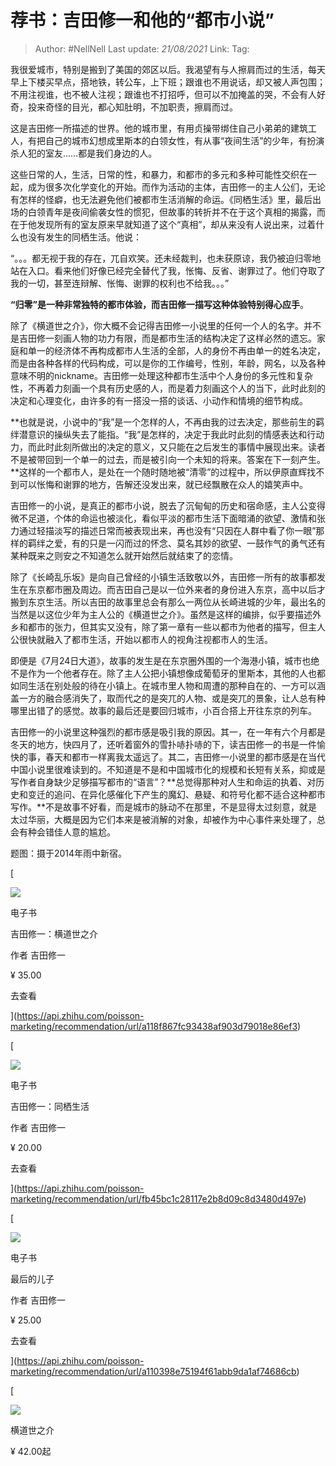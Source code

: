 # 荐书：吉田修一和他的“都市小说”

> Author: #NellNell
> Last update: *21/08/2021*
> Link:
> Tag:

我很爱城市，特别是搬到了美国的郊区以后。我渴望有与人擦肩而过的生活，每天早上下楼买早点，搭地铁，转公车，上下班；跟谁也不用说话，却又被人声包围；不用注视谁，也不被人注视；跟谁也不打招呼，但可以不加掩盖的哭，不会有人好奇，投来奇怪的目光，都心知肚明，不加职责，擦肩而过。

这是吉田修一所描述的世界。他的城市里，有用贞操带绑住自己小弟弟的建筑工人，有把自己的城市幻想成里斯本的白领女性，有从事“夜间生活”的少年，有扮演杀人犯的室友……都是我们身边的人。

这些日常的人，生活，日常的性，和暴力，和都市的多元和多种可能性交织在一起，成为很多次化学变化的开始。而作为活动的主体，吉田修一的主人公们，无论有怎样的怪癖，也无法避免他们被都市生活消解的命运。《同栖生活》里，最后出场的白领青年是夜间偷袭女性的惯犯，但故事的转折并不在于这个真相的揭露，而在于他发现所有的室友原来早就知道了这个“真相”，却从来没有人说出来，过着什么也没有发生的同栖生活。他说：

“。。。都无视于我的存在，兀自欢笑。还未经裁判，也未获原谅，我仍被迫归零地站在入口。看来他们好像已经完全替代了我，怅悔、反省、谢罪过了。他们夺取了我的一切，甚至连辩解、怅悔、谢罪的权利也不给我。。。”

**“归零”是一种非常独特的都市体验，而吉田修一描写这种体验特别得心应手**。

除了《横道世之介》，你大概不会记得吉田修一小说里的任何一个人的名字。并不是吉田修一刻画人物的功力有限，而是都市生活的结构决定了这样必然的遗忘。家庭和单一的经济体不再构成都市人生活的全部，人的身份不再由单一的姓名决定，而是由各种各样的代码构成，可以是你的工作编号，性别，年龄，网名，以及各种意味不明的nickname。吉田修一处理这种都市生活中个人身份的多元性和复杂性，不再着力刻画一个具有历史感的人，而是着力刻画这个人的当下，此时此刻的决定和心理变化，由许多的有一搭没一搭的谈话、小动作和情境的细节构成。

**也就是说，小说中的“我”是一个怎样的人，不再由我的过去决定，那些前生的羁绊潜意识的操纵失去了能指。“我”是怎样的，决定于我此时此刻的情感表达和行动力，而此时此刻所做出的决定的意义，又只能在之后发生的事情中展现出来。读者不是被带回到一个单一的过去，而是被引向一个未知的将来。答案在下一刻产生。**这样的一个都市人，是处在一个随时随地被“清零”的过程中，所以伊原直辉找不到可以怅悔和谢罪的地方，告解还没发出来，就已经飘散在众人的嬉笑声中。

吉田修一的小说，是真正的都市小说，脱去了沉甸甸的历史和宿命感，主人公变得微不足道，个体的命运也被淡化，看似平淡的都市生活下面暗涌的欲望、激情和张力通过轻描淡写的描述日常而被表现出来，再也没有“只因在人群中看了你一眼”那样的羁绊之爱，有的只是一闪而过的怀念、莫名其妙的欲望、一鼓作气的勇气还有某种既来之则安之不知道怎么就开始然后就结束了的恋情。

除了《长崎乱乐坂》是向自己曾经的小镇生活致敬以外，吉田修一所有的故事都发生在东京都市圈及周边。而吉田自己是以一位外来者的身份进入东京，高中以后才搬到东京生活。所以吉田的故事里总会有那么一两位从长崎进城的少年，最出名的当然是以这位少年为主人公的《横道世之介》。虽然是这样的编排，似乎要描述外乡和都市的张力，但其实又没有，除了第一章有一些以都市为他者的描写，但主人公很快就融入了都市生活，开始以都市人的视角注视都市人的生活。

即便是《7月24日大道》，故事的发生是在东京圈外围的一个海港小镇，城市也绝不是作为一个他者存在。除了主人公把小镇想像成葡萄牙的里斯本，其他的人也都如同生活在别处般的待在小镇上。在城市里人物和周遭的那种自在的、一方可以涵盖一方的融合感消失了，取而代之的是突兀的人物、或是突兀的景象，让人总有种哪里出错了的感觉。故事的最后还是要回归城市，小百合搭上开往东京的列车。

吉田修一的小说里这种强烈的都市感是吸引我的原因。其一，在一年有六个月都是冬天的地方，快四月了，还听着窗外的雪扑哧扑哧的下，读吉田修一的书是一件愉快的事，春天和都市一样离我太遥远了。其二，吉田修一小说里的都市感是在当代中国小说里很难读到的。不知道是不是和中国城市化的规模和长短有关系，抑或是写作者自身缺少足够描写都市的“语言”？**总觉得那种对人生和命运的执着、对历史和变迁的追问、在异化感催化下产生的魔幻、悬疑、和符号化都不适合这种都市写作。**不是故事不好看，而是城市的脉动不在那里，不是显得太过刻意，就是太过华丽，大概是因为它们本来是被消解的对象，却被作为中心事件来处理了，总会有种会错佳人意的尴尬。

题图：摄于2014年雨中新宿。

[

![](https://pic1.zhimg.com/v2-bb3118f260fd53e705909d7cf44b506b_720w.jpg?source=b555e01d)

电子书

吉田修一：横道世之介

作者 吉田修一

¥ 35.00

去查看​

](https://api.zhihu.com/poisson-marketing/recommendation/url/a118f867fc93438af903d79018e86ef3)

[

![](https://pic1.zhimg.com/v2-01226850ca08c3d8d693b9120d97a72e_720w.jpg?source=b555e01d)

电子书

吉田修一：同栖生活

作者 吉田修一

¥ 20.00

去查看​

](https://api.zhihu.com/poisson-marketing/recommendation/url/fb45bc1c28117e2b8d09c8d3480d497e)

[

![](https://pica.zhimg.com/v2-fff951479710ed974d0f87d08400ca80_720w.jpg?source=b555e01d)

电子书

最后的儿子

作者 吉田修一

¥ 25.00

去查看​

](https://api.zhihu.com/poisson-marketing/recommendation/url/a110398e75194f61abb9da1af74686cb)

[

![](https://pic1.zhimg.com/v2-e7bf2adf9b15b6b946456a889cbebfde_720w.jpg?source=b555e01d)

横道世之介

¥ 42.00起

